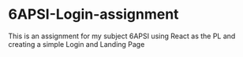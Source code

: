 # 6APSI-Login-assignment
This is an assignment for my subject 6APSI using React as the PL and creating a simple Login and Landing Page
